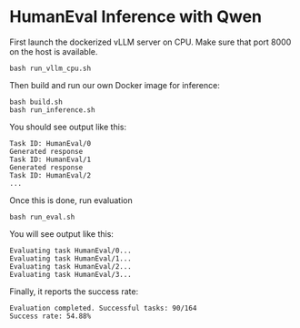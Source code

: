# HumanEval Inference with Qwen

First launch the dockerized vLLM server on CPU. Make sure that port 8000 on the host is available.
```
bash run_vllm_cpu.sh
```

Then build and run our own Docker image for inference:
```
bash build.sh
bash run_inference.sh
```
You should see output like this:
```
Task ID: HumanEval/0
Generated response
Task ID: HumanEval/1
Generated response
Task ID: HumanEval/2
...
```
Once this is done, run evaluation
```
bash run_eval.sh
```
You will see output like this:
```
Evaluating task HumanEval/0...
Evaluating task HumanEval/1...
Evaluating task HumanEval/2...
Evaluating task HumanEval/3...
```
Finally, it reports the success rate:
```
Evaluation completed. Successful tasks: 90/164
Success rate: 54.88%
```
